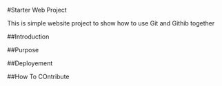 #Starter Web Project

This is simple website project to show how to use 
Git and Githib together

##Introduction

##Purpose

##Deployement

##How To COntribute
 